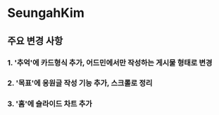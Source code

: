 # SeungahKim
## 주요 변경 사항
### 1. '추억'에 카드형식 추가, 어드민에서만 작성하는 게시물 형태로 변경
### 2. '목표'에 응원글 작성 기능 추가, 스크롤로 정리
### 3. '홈'에 슬라이드 차트 추가
